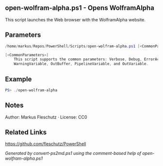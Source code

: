## open-wolfram-alpha.ps1 - Opens WolframAlpha

This script launches the Web browser with the WolframAlpha website.

## Parameters
```powershell
/home/markus/Repos/PowerShell/Scripts/open-wolfram-alpha.ps1 [<CommonParameters>]

[<CommonParameters>]
    This script supports the common parameters: Verbose, Debug, ErrorAction, ErrorVariable, WarningAction, 
    WarningVariable, OutBuffer, PipelineVariable, and OutVariable.
```

## Example
```powershell
PS> ./open-wolfram-alpha

```

## Notes
Author: Markus Fleschutz · License: CC0

## Related Links
https://github.com/fleschutz/PowerShell

*Generated by convert-ps2md.ps1 using the comment-based help of open-wolfram-alpha.ps1*
